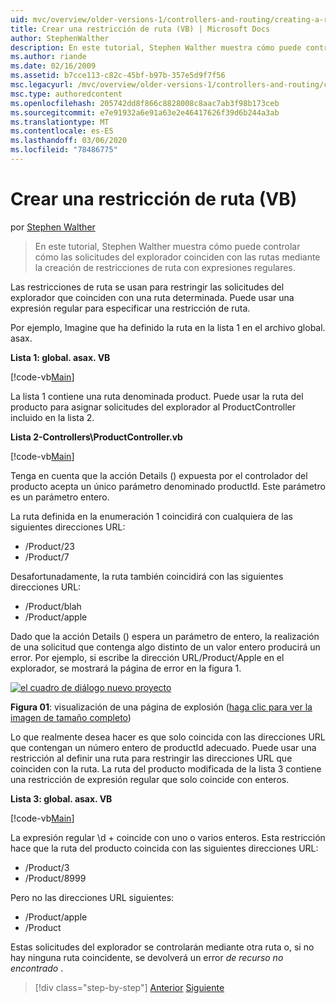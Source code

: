 ```yaml
---
uid: mvc/overview/older-versions-1/controllers-and-routing/creating-a-route-constraint-vb
title: Crear una restricción de ruta (VB) | Microsoft Docs
author: StephenWalther
description: En este tutorial, Stephen Walther muestra cómo puede controlar cómo las solicitudes del explorador coinciden con las rutas mediante la creación de restricciones de ruta con expresiones regulares.
ms.author: riande
ms.date: 02/16/2009
ms.assetid: b7cce113-c82c-45bf-b97b-357e5d9f7f56
msc.legacyurl: /mvc/overview/older-versions-1/controllers-and-routing/creating-a-route-constraint-vb
msc.type: authoredcontent
ms.openlocfilehash: 205742dd8f866c8828008c8aac7ab3f98b173ceb
ms.sourcegitcommit: e7e91932a6e91a63e2e46417626f39d6b244a3ab
ms.translationtype: MT
ms.contentlocale: es-ES
ms.lasthandoff: 03/06/2020
ms.locfileid: "78486775"
---
```

# <a name="creating-a-route-constraint-vb"></a>Crear una restricción de ruta (VB)

por [Stephen Walther](https://github.com/StephenWalther)

> En este tutorial, Stephen Walther muestra cómo puede controlar cómo las solicitudes del explorador coinciden con las rutas mediante la creación de restricciones de ruta con expresiones regulares.

Las restricciones de ruta se usan para restringir las solicitudes del explorador que coinciden con una ruta determinada. Puede usar una expresión regular para especificar una restricción de ruta.

Por ejemplo, Imagine que ha definido la ruta en la lista 1 en el archivo global. asax.

**Lista 1: global. asax. VB**

[!code-vb[Main](creating-a-route-constraint-vb/samples/sample1.vb)]

La lista 1 contiene una ruta denominada product. Puede usar la ruta del producto para asignar solicitudes del explorador al ProductController incluido en la lista 2.

**Lista 2-Controllers\ProductController.vb**

[!code-vb[Main](creating-a-route-constraint-vb/samples/sample2.vb)]

Tenga en cuenta que la acción Details () expuesta por el controlador del producto acepta un único parámetro denominado productId. Este parámetro es un parámetro entero.

La ruta definida en la enumeración 1 coincidirá con cualquiera de las siguientes direcciones URL:

- /Product/23
- /Product/7

Desafortunadamente, la ruta también coincidirá con las siguientes direcciones URL:

- /Product/blah
- /Product/apple

Dado que la acción Details () espera un parámetro de entero, la realización de una solicitud que contenga algo distinto de un valor entero producirá un error. Por ejemplo, si escribe la dirección URL/Product/Apple en el explorador, se mostrará la página de error en la figura 1.

[![el cuadro de diálogo nuevo proyecto](creating-a-route-constraint-vb/_static/image1.jpg)](creating-a-route-constraint-vb/_static/image1.png)

**Figura 01**: visualización de una página de explosión ([haga clic para ver la imagen de tamaño completo](creating-a-route-constraint-vb/_static/image2.png))

Lo que realmente desea hacer es que solo coincida con las direcciones URL que contengan un número entero de productId adecuado. Puede usar una restricción al definir una ruta para restringir las direcciones URL que coinciden con la ruta. La ruta del producto modificada de la lista 3 contiene una restricción de expresión regular que solo coincide con enteros.

**Lista 3: global. asax. VB**

[!code-vb[Main](creating-a-route-constraint-vb/samples/sample3.vb)]

La expresión regular \d + coincide con uno o varios enteros. Esta restricción hace que la ruta del producto coincida con las siguientes direcciones URL:

- /Product/3
- /Product/8999

Pero no las direcciones URL siguientes:

- /Product/apple
- /Product

Estas solicitudes del explorador se controlarán mediante otra ruta o, si no hay ninguna ruta coincidente, se devolverá un error *de recurso no encontrado* .

> [!div class="step-by-step"]
> [Anterior](creating-custom-routes-vb.md)
> [Siguiente](creating-a-custom-route-constraint-vb.md)
